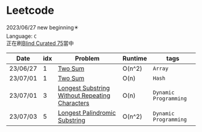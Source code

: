 # Leetcode
2023/06/27 new beginning✴️<br>
Language: `C`<br>
正在刷[Blind Curated 75](https://leetcode.com/list/xoqag3yj/)當中

|Date|idx|Problem|Runtime|tags|
|----|---|-------|-------|----|
|23/06/27|1|[Two Sum](https://leetcode.com/problems/two-sum/?envType=list&envId=rapfhont)|O(n^2)|`Array`|
|23/07/01|1|[Two Sum](https://leetcode.com/problems/two-sum/?envType=list&envId=rapfhont)|O(n)|`Hash`|
|23/07/01|3|[Longest Substring Without Repeating Characters](https://leetcode.com/problems/longest-substring-without-repeating-characters/?envType=list&envId=rapfhont)|O(n)|`Dynamic Programming`|
|23/07/03|5|[Longest Palindromic Substring](https://leetcode.com/problems/longest-palindromic-substring/description/?envType=list&envId=rapfhont)|O(n^2)|`Dynamic Programming`|
